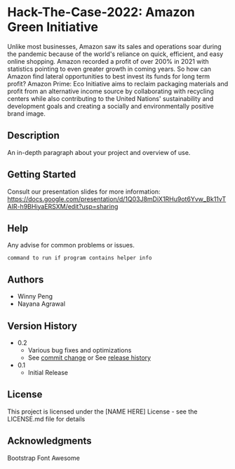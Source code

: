 # Hack-The-Case-2022: Amazon Green Initiative

Unlike most businesses, Amazon saw its sales and operations soar during the pandemic because of the world's reliance on quick, efficient, and easy online shopping. Amazon recorded a profit of over 200% in 2021 with statistics pointing to even greater growth in coming years. So how can Amazon find lateral opportunities to best invest its funds for long term profit? Amazon Prime: Eco Initiative aims to reclaim packaging materials and profit from an alternative income source by collaborating with recycling centers while also contributing to the United Nations' sustainability and development goals and creating a socially and environmentally positive brand image.

## Description

An in-depth paragraph about your project and overview of use.

## Getting Started

Consult our presentation slides for more information: https://docs.google.com/presentation/d/1Q03J8mDiX1RHu9ot6Yvw_Bk11vTAIR-h9BHiyaERSXM/edit?usp=sharing

## Help

Any advise for common problems or issues.
```
command to run if program contains helper info
```

## Authors

* Winny Peng
* Nayana Agrawal

## Version History

* 0.2
    * Various bug fixes and optimizations
    * See [commit change]() or See [release history]()
* 0.1
    * Initial Release

## License

This project is licensed under the [NAME HERE] License - see the LICENSE.md file for details

## Acknowledgments

Bootstrap
Font Awesome

